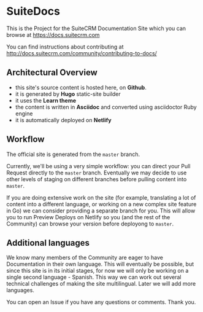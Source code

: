 # SuiteDocs

This is the Project for the SuiteCRM Documentation Site which you can browse at https://docs.suitecrm.com

You can find instructions about contributing at http://docs.suitecrm.com/community/contributing-to-docs/

## Architectural Overview

- this site's source content is hosted here, on **Github**.
- it is generated by **Hugo** static-site builder
- it uses the **Learn theme**
- the content is written in **Asciidoc** and converted using asciidoctor Ruby engine
- it is automatically deployed on **Netlify**

## Workflow

The official site is generated from the `master` branch.

Currently, we'll be using a very simple workflow: you can direct your Pull Request directly to the `master` branch. Eventually we may decide to use other levels of staging on different branches before pulling content into `master`.

If you are doing extensive work on the site (for example, translating a lot of content into a different language, or working on a new complex site feature in Go) we can consider providing a separate branch for you. This will allow you to run Preview Deploys on Netlify so you (and the rest of the Community) can browse your version before deployong to `master`.

## Additional languages

We know many members of the Community are eager to have Documentation in their own language. This will eventually be possible, but since this site is in its initial stages, for now we will only be working on a single second language - Spanish. This way we can work out several technical challenges of making the site multilingual. Later we will add more languages. 

You can open an Issue if you have any questions or comments. Thank you.
